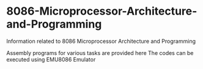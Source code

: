 # 8086-Microprocessor-Architecture-and-Programming
Information related to 8086 Microprocessor Architecture and Programming

Assembly programs for various tasks are provided here
The codes can be executed using EMU8086 Emulator
